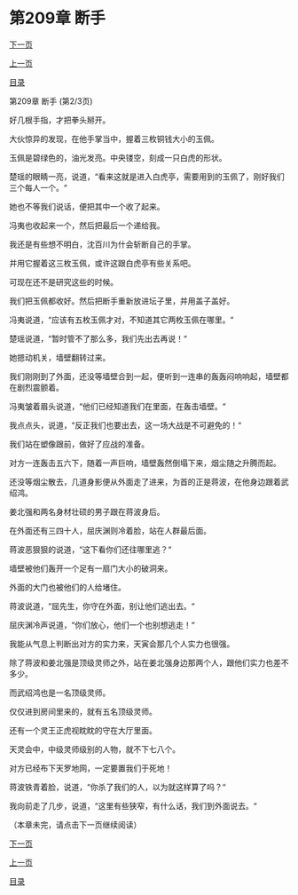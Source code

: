 <h1>第209章    断手</h1>
            <div><p><a href="./626_%E7%AC%AC209%E7%AB%A0_%E6%96%AD%E6%89%8B.md">下一页</a></p><p><a href="./624_%E7%AC%AC209%E7%AB%A0_%E6%96%AD%E6%89%8B.md">上一页</a></p><p><a href="../">目录</a></p></div>
            <div><p>第209章    断手 (第2/3页)</p><p>好几根手指，才把拳头掰开。</p><p>大伙惊异的发现，在他手掌当中，握着三枚铜钱大小的玉佩。</p><p>玉佩是碧绿色的，油光发亮。中央镂空，刻成一只白虎的形状。</p><p>楚瑶的眼睛一亮，说道，“看来这就是进入白虎亭，需要用到的玉佩了，刚好我们三个每人一个。“</p><p>她也不等我们说话，便把其中一个收了起来。</p><p>冯夷也收起来一个，然后把最后一个递给我。</p><p>我还是有些想不明白，沈百川为什会斩断自己的手掌。</p><p>并用它握着这三枚玉佩，或许这跟白虎亭有些关系吧。</p><p>可现在还不是研究这些的时候。</p><p>我们把玉佩都收好。然后把断手重新放进坛子里，并用盖子盖好。</p><p>冯夷说道，“应该有五枚玉佩才对，不知道其它两枚玉佩在哪里。“</p><p>楚瑶说道，“暂时管不了那么多，我们先出去再说！“</p><p>她摁动机关，墙壁翻转过来。</p><p>我们刚刚到了外面，还没等墙壁合到一起，便听到一连串的轰轰闷响响起，墙壁都在剧烈震颤着。</p><p>冯夷皱着眉头说道，“他们已经知道我们在里面，在轰击墙壁。“</p><p>我点点头，说道，“反正我们也要出去，这一场大战是不可避免的！“</p><p>我们站在塑像跟前，做好了应战的准备。</p><p>对方一连轰击五六下，随着一声巨响，墙壁轰然倒塌下来，烟尘随之升腾而起。</p><p>还没等烟尘散去，几道身影便从外面走了进来，为首的正是蒋波，在他身边跟着武绍鸿。</p><p>姜北强和两名身材壮硕的男子跟在蒋波身后。</p><p>在外面还有三四十人，屈庆渊则冷着脸，站在人群最后面。</p><p>蒋波恶狠狠的说道，“这下看你们还往哪里逃？“</p><p>墙壁被他们轰开一个足有一扇门大小的破洞来。</p><p>外面的大门也被他们的人给堵住。</p><p>蒋波说道，“屈先生，你守在外面，别让他们逃出去。“</p><p>屈庆渊冷声说道，“你们放心，他们一个也别想逃走！“</p><p>我能从气息上判断出对方的实力来，天寅会那几个人实力也很强。</p><p>除了蒋波和姜北强是顶级灵师之外，站在姜北强身边那两个人，跟他们实力也差不多少。</p><p>而武绍鸿也是一名顶级灵师。</p><p>仅仅进到房间里来的，就有五名顶级灵师。</p><p>还有一个灵王正虎视眈眈的守在大厅里面。</p><p>天灵会中，中级灵师级别的人物，就不下七八个。</p><p>对方已经布下天罗地网，一定要置我们于死地！</p><p>蒋波铁青着脸，说道，“你杀了我们的人，以为就这样算了吗？“</p><p>我向前走了几步，说道，“这里有些狭窄，有什么话，我们到外面说去。“</p><p>（本章未完，请点击下一页继续阅读）</p></div>
            <div><p><a href="./626_%E7%AC%AC209%E7%AB%A0_%E6%96%AD%E6%89%8B.md">下一页</a></p><p><a href="./624_%E7%AC%AC209%E7%AB%A0_%E6%96%AD%E6%89%8B.md">上一页</a></p><p><a href="../">目录</a></p></div>